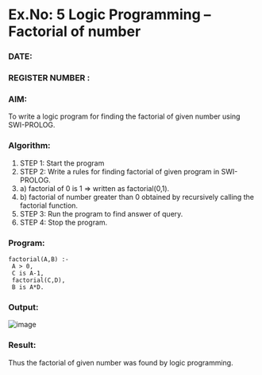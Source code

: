 # Ex.No: 5   Logic Programming – Factorial of number   
### DATE:                                                                            
### REGISTER NUMBER : 
### AIM: 
To  write  a logic program for finding the factorial of given number using SWI-PROLOG. 
### Algorithm:
1. STEP 1: Start the program
2. STEP 2:  Write a rules for finding factorial of given program in SWI-PROLOG.
3.   a)	factorial of 0 is 1 => written as factorial(0,1).
4.   b)	factorial of number greater than 0 obtained by recursively calling the factorial    function.
5. STEP 3: Run the program  to find answer of  query.
6. STEP 4: Stop the program.

### Program:
```factorial(0,1).
factorial(A,B) :-
 A > 0,
 C is A-1,
 factorial(C,D),
 B is A*D.
```



### Output:
![image](https://github.com/user-attachments/assets/289b7cee-8741-4c85-b0ef-04ec62100920)




### Result:
Thus the factorial of given number was found by logic programming. 

